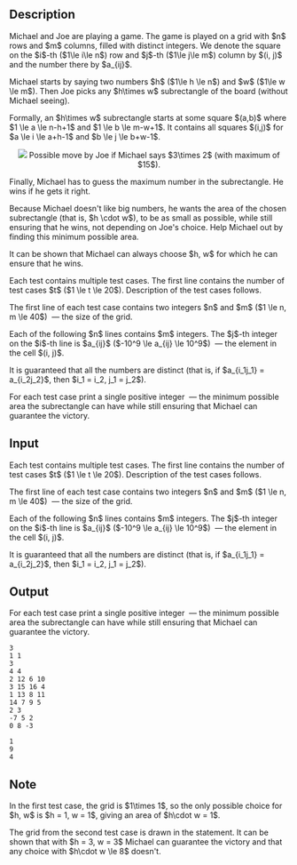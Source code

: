 ## Description

<div><p>Michael and Joe are playing a game. The game is played on a grid with $n$ rows and $m$ columns, <span class="tex-font-style-bf">filled with distinct integers</span>. We denote the square on the $i$-th ($1\le i\le n$) row and $j$-th ($1\le j\le m$) column by $(i, j)$ and the number there by $a_{ij}$.</p><p>Michael starts by saying two numbers $h$ ($1\le h \le n$) and $w$ ($1\le w \le m$). Then Joe picks any $h\times w$ subrectangle of the board (without Michael seeing).</p><p>Formally, an $h\times w$ subrectangle starts at some square $(a,b)$ where $1 \le a \le n-h+1$ and $1 \le b \le m-w+1$. It contains all squares $(i,j)$ for $a \le i \le a+h-1$ and $b \le j \le b+w-1$.</p><center> <img class="tex-graphics" src="file://pgIaxH1N.png" style="max-width: 100.0%;max-height: 100.0%;">   <span class="tex-font-size-small">Possible move by Joe if Michael says $3\times 2$ (with maximum of $15$).</span> </center><p>Finally, Michael has to guess the maximum number in the subrectangle. He wins if he gets it right.</p><p>Because Michael doesn't like big numbers, he wants the area of the chosen subrectangle (that is, $h \cdot w$), to be as small as possible, while still ensuring that he wins, not depending on Joe's choice. Help Michael out by finding this minimum possible area. </p><p>It can be shown that Michael can always choose $h, w$ for which he can ensure that he wins.</p></div><div class="input-specification"><p>Each test contains multiple test cases. The first line contains the number of test cases $t$ ($1 \le t \le 20$). Description of the test cases follows.</p><p>The first line of each test case contains two integers $n$ and $m$ ($1 \le n, m \le 40$) &nbsp;— the size of the grid.</p><p>Each of the following $n$ lines contains $m$ integers. The $j$-th integer on the $i$-th line is $a_{ij}$ ($-10^9 \le a_{ij} \le 10^9$) &nbsp;— the element in the cell $(i, j)$.</p><p>It is guaranteed that all the numbers are <span class="tex-font-style-bf">distinct</span> (that is, if $a_{i_1j_1} = a_{i_2j_2}$, then $i_1 = i_2, j_1 = j_2$).</p></div><div class="output-specification"><p>For each test case print a single positive integer &nbsp;— the minimum possible area the subrectangle can have while still ensuring that Michael can guarantee the victory.</p></div>

## Input

<p>Each test contains multiple test cases. The first line contains the number of test cases $t$ ($1 \le t \le 20$). Description of the test cases follows.</p><p>The first line of each test case contains two integers $n$ and $m$ ($1 \le n, m \le 40$) &nbsp;— the size of the grid.</p><p>Each of the following $n$ lines contains $m$ integers. The $j$-th integer on the $i$-th line is $a_{ij}$ ($-10^9 \le a_{ij} \le 10^9$) &nbsp;— the element in the cell $(i, j)$.</p><p>It is guaranteed that all the numbers are <span class="tex-font-style-bf">distinct</span> (that is, if $a_{i_1j_1} = a_{i_2j_2}$, then $i_1 = i_2, j_1 = j_2$).</p>

## Output

<p>For each test case print a single positive integer &nbsp;— the minimum possible area the subrectangle can have while still ensuring that Michael can guarantee the victory.</p>





```input1|2,3,9,10,11
3
1 1
3
4 4
2 12 6 10
3 15 16 4
1 13 8 11
14 7 9 5
2 3
-7 5 2
0 8 -3
```




```output1
1
9
4
```



## Note

<p>In the first test case, the grid is $1\times 1$, so the only possible choice for $h, w$ is $h = 1, w = 1$, giving an area of $h\cdot w = 1$.</p><p>The grid from the second test case is drawn in the statement. It can be shown that with $h = 3, w = 3$ Michael can guarantee the victory and that any choice with $h\cdot w \le 8$ doesn't.</p>
